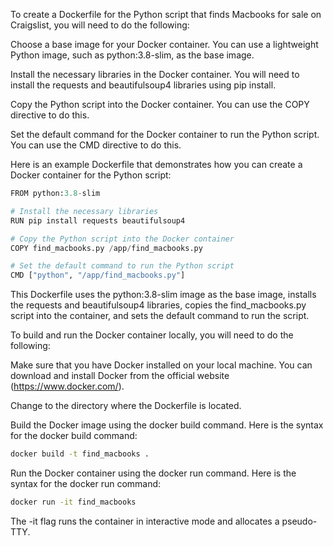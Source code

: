 To create a Dockerfile for the Python script that finds Macbooks for sale on Craigslist, you will need to do the following:

Choose a base image for your Docker container. You can use a lightweight Python image, such as python:3.8-slim, as the base image.

Install the necessary libraries in the Docker container. You will need to install the requests and beautifulsoup4 libraries using pip install.

Copy the Python script into the Docker container. You can use the COPY directive to do this.

Set the default command for the Docker container to run the Python script. You can use the CMD directive to do this.

Here is an example Dockerfile that demonstrates how you can create a Docker container for the Python script:

```python
FROM python:3.8-slim

# Install the necessary libraries
RUN pip install requests beautifulsoup4

# Copy the Python script into the Docker container
COPY find_macbooks.py /app/find_macbooks.py

# Set the default command to run the Python script
CMD ["python", "/app/find_macbooks.py"]


```

This Dockerfile uses the python:3.8-slim image as the base image, installs the requests and beautifulsoup4 libraries, copies the find_macbooks.py script into the container, and sets the default command to run the script.

To build and run the Docker container locally, you will need to do the following:

Make sure that you have Docker installed on your local machine. You can download and install Docker from the official website (https://www.docker.com/).

Change to the directory where the Dockerfile is located.

Build the Docker image using the docker build command. Here is the syntax for the docker build command:

```bash
docker build -t find_macbooks .
```

Run the Docker container using the docker run command. Here is the syntax for the docker run command:

```bash
docker run -it find_macbooks
```
The -it flag runs the container in interactive mode and allocates a pseudo-TTY.



